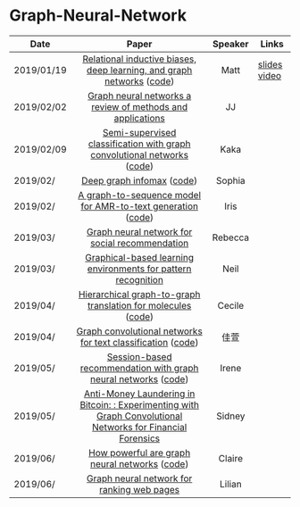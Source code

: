 # Graph-Neural-Network

| Date       |                                                                        Paper                                                                        | Speaker | Links                                                                                                                                                                                      |
| ---------- | :-------------------------------------------------------------------------------------------------------------------------------------------------: | :-----: | ------------------------------------------------------------------------------------------------------------------------------------------------------------------------------------------ |
| 2019/01/19 | [Relational inductive biases, deep learning, and graph networks](https://arxiv.org/abs/1806.01261) ([code](https://github.com/deepmind/graph_nets)) |  Matt   | [slides](https://docs.google.com/presentation/d/13mYd5J-mVc125688VMsGEO_b-JFgJBKf7fDPQi8XVUw/edit?usp=sharing) [video](https://drive.google.com/open?id=1nEAam02DwEObb_R6gx3QiVwHKBog1PHT) |
| 2019/02/02 |        [Graph neural networks a review of methods and applications](https://arxiv.org/abs/1812.08434) |   JJ    |                                                                                                                                                                                            |
| 2019/02/09 |                        [Semi-supervised classification with graph convolutional networks](https://arxiv.org/abs/1609.02907)  ([code](https://github.com/tkipf/gcn))                  |  Kaka   |                                                                                                                                                                                            |
| 2019/02/   |                           [Deep graph infomax](https://arxiv.org/abs/1809.10341) ([code](https://github.com/PetarV-/DGI))                           | Sophia  |                                                                                                                                                                                            |
| 2019/02/   |                    [A graph-to-sequence model for AMR-to-text generation](https://arxiv.org/abs/1805.02473)    ([code](https://github.com/freesunshine0316/neural-graph-to-seq-mp))                 |  Iris   |                                                                                                                                                                                            |
| 2019/03/   |                                 [Graph neural network for social recommendation](https://arxiv.org/abs/1902.07243)                                  | Rebecca |                                                                                                                                                                                            |
| 2019/03/   |           [Graphical-based learning environments for pattern recognition](https://link.springer.com/chapter/10.1007/978-3-540-27868-9_4)            |  Neil   |                                                                                                                                                                                            |
| 2019/04/   |                                 [Hierarchical graph-to-graph translation for molecules](https://arxiv.org/pdf/1907.11223.pdf)  ([code](https://github.com/wengong-jin/hgraph2graph))                               | Cecile  |                                                                                                                                                                                            |
| 2019/04/   |      [Graph convolutional networks for text classification](https://arxiv.org/abs/1809.05679) ([code](https://github.com/yao8839836/text_gcn))      |  佳萱   |                                                                                                                                                                                            |
| 2019/05/   |     [Session-based recommendation with graph neural networks](https://arxiv.org/abs/1811.00855) ([code](https://github.com/CRIPAC-DIG/SR-GNN))      |  Irene  |                                                                                                                                                                                            |
| 2019/05/   | [Anti-Money Laundering in Bitcoin: : Experimenting with Graph Convolutional Networks for Financial Forensics](https://arxiv.org/abs/1908.02591)                                                                                                                                                    | Sidney  |                                                                                                                                                                                            |
| 2019/06/   |           [How powerful are graph neural networks](https://arxiv.org/abs/1810.00826) ([code](https://github.com/weihua916/powerful-gnns))           | Claire  |                                                                                                                                                                                            |
| 2019/06/   |                          [Graph neural network for ranking web pages](https://www.researchgate.net/publication/221158677)                           | Lilian  |                                                                                                                                                                                            |
